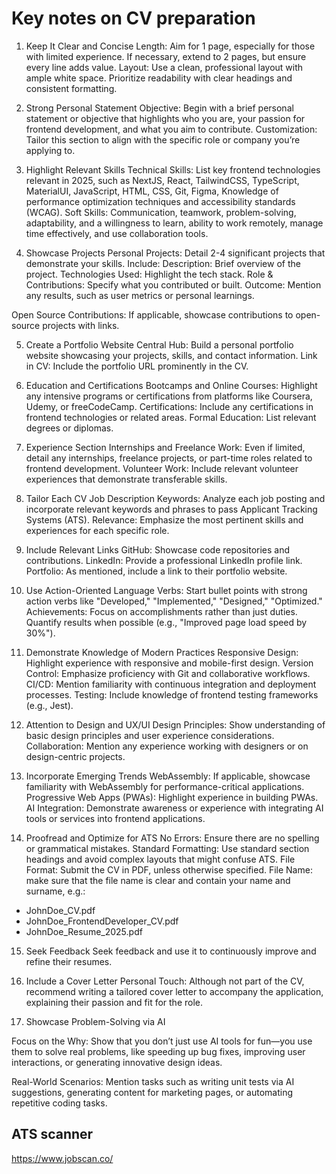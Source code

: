 # Key notes on CV preparation

1. Keep It Clear and Concise
Length: Aim for 1 page, especially for those with limited experience. If necessary, extend to 2 pages, but ensure every line adds value.
Layout: Use a clean, professional layout with ample white space. Prioritize readability with clear headings and consistent formatting.


2. Strong Personal Statement
Objective: Begin with a brief personal statement or objective that highlights who you are, your passion for frontend development, and what you aim to contribute.
Customization: Tailor this section to align with the specific role or company you’re applying to.

3. Highlight Relevant Skills
Technical Skills: List key frontend technologies relevant in 2025, such as NextJS, React, TailwindCSS, TypeScript, MaterialUI, JavaScript, HTML, CSS, Git, Figma, Knowledge of performance optimization techniques and accessibility standards (WCAG).
Soft Skills: Communication, teamwork, problem-solving, adaptability, and a willingness to learn, ability to work remotely, manage time effectively, and use collaboration tools.

4. Showcase Projects
Personal Projects: Detail 2-4 significant projects that demonstrate your skills. Include:
Description: Brief overview of the project.
Technologies Used: Highlight the tech stack.
Role & Contributions: Specify what you contributed or built.
Outcome: Mention any results, such as user metrics or personal learnings.

Open Source Contributions: If applicable, showcase contributions to open-source projects with links.

5. Create a Portfolio Website
Central Hub: Build a personal portfolio website showcasing your projects, skills, and contact information.
Link in CV: Include the portfolio URL prominently in the CV.

6. Education and Certifications
Bootcamps and Online Courses: Highlight any intensive programs or certifications from platforms like Coursera, Udemy, or freeCodeCamp.
Certifications: Include any certifications in frontend technologies or related areas.
Formal Education: List relevant degrees or diplomas.

7. Experience Section
Internships and Freelance Work: Even if limited, detail any internships, freelance projects, or part-time roles related to frontend development.
Volunteer Work: Include relevant volunteer experiences that demonstrate transferable skills.

8. Tailor Each CV
Job Description Keywords: Analyze each job posting and incorporate relevant keywords and phrases to pass Applicant Tracking Systems (ATS).
Relevance: Emphasize the most pertinent skills and experiences for each specific role.

9. Include Relevant Links
GitHub: Showcase code repositories and contributions.
LinkedIn: Provide a professional LinkedIn profile link.
Portfolio: As mentioned, include a link to their portfolio website.

10. Use Action-Oriented Language
Verbs: Start bullet points with strong action verbs like "Developed," "Implemented," "Designed," "Optimized."
Achievements: Focus on accomplishments rather than just duties. Quantify results when possible (e.g., "Improved page load speed by 30%").

11. Demonstrate Knowledge of Modern Practices
Responsive Design: Highlight experience with responsive and mobile-first design.
Version Control: Emphasize proficiency with Git and collaborative workflows.
CI/CD: Mention familiarity with continuous integration and deployment processes.
Testing: Include knowledge of frontend testing frameworks (e.g., Jest).

12. Attention to Design and UX/UI
Design Principles: Show understanding of basic design principles and user experience considerations.
Collaboration: Mention any experience working with designers or on design-centric projects.

13. Incorporate Emerging Trends
WebAssembly: If applicable, showcase familiarity with WebAssembly for performance-critical applications.
Progressive Web Apps (PWAs): Highlight experience in building PWAs.
AI Integration: Demonstrate awareness or experience with integrating AI tools or services into frontend applications.

14. Proofread and Optimize for ATS
No Errors: Ensure there are no spelling or grammatical mistakes.
Standard Formatting: Use standard section headings and avoid complex layouts that might confuse ATS.
File Format: Submit the CV in PDF, unless otherwise specified.
File Name: make sure that the file name is clear and contain your name and surname, e.g.:
- JohnDoe_CV.pdf
- JohnDoe_FrontendDeveloper_CV.pdf
- JohnDoe_Resume_2025.pdf

15. Seek Feedback
Seek feedback and use it to continuously improve and refine their resumes.

16. Include a Cover Letter
Personal Touch: Although not part of the CV, recommend writing a tailored cover letter to accompany the application, explaining their passion and fit for the role.


17. Showcase Problem-Solving via AI

Focus on the Why: Show that you don’t just use AI tools for fun—you use them to solve real problems, like speeding up bug fixes, improving user interactions, or generating innovative design ideas.

Real-World Scenarios: Mention tasks such as writing unit tests via AI suggestions, generating content for marketing pages, or automating repetitive coding tasks.



## ATS scanner
https://www.jobscan.co/
